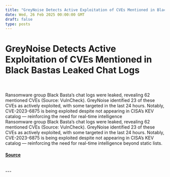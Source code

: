 ```yaml
---
title: "GreyNoise Detects Active Exploitation of CVEs Mentioned in Black Bastas Leaked Chat Logs"
date: Wed, 26 Feb 2025 00:00:00 GMT
draft: false
type: posts
---
```

# GreyNoise Detects Active Exploitation of CVEs Mentioned in Black Bastas Leaked Chat Logs

<br/>

<br/>
Ransomware group Black Basta’s chat logs were leaked, revealing 62 mentioned CVEs (Source: VulnCheck). GreyNoise identified 23 of these CVEs as actively exploited, with some targeted in the last 24 hours. Notably, CVE-2023-6875 is being exploited despite not appearing in CISA’s KEV catalog — reinforcing the need for real-time intelligence
<br/>
Ransomware group Black Basta’s chat logs were leaked, revealing 62 mentioned CVEs (Source: VulnCheck). GreyNoise identified 23 of these CVEs as actively exploited, with some targeted in the last 24 hours. Notably, CVE-2023-6875 is being exploited despite not appearing in CISA’s KEV catalog — reinforcing the need for real-time intelligence beyond static lists.

#### [Source](https://www.greynoise.io/blog/greynoise-detects-active-exploitation-cves-black-bastas-leaked-chat-logs)

<br/>
---
